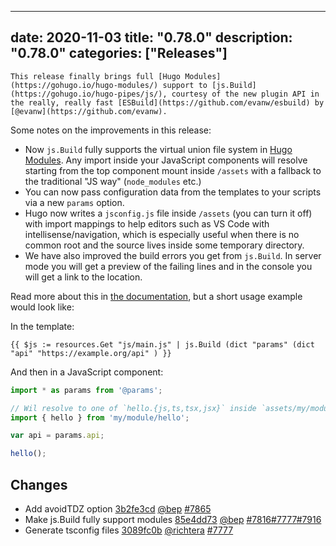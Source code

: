 
---
date: 2020-11-03
title: "0.78.0"
description: "0.78.0"
categories: ["Releases"]
---

	This release finally brings full [Hugo Modules](https://gohugo.io/hugo-modules/) support to [js.Build](https://gohugo.io/hugo-pipes/js/), courtesy of the new plugin API in the really, really fast [ESBuild](https://github.com/evanw/esbuild) by [@evanw](https://github.com/evanw).

Some notes on the improvements in this release:

* Now `js.Build` fully supports the virtual union file system in [Hugo Modules](https://gohugo.io/hugo-modules/). Any import inside your JavaScript components will resolve starting from the top component mount inside `/assets` with a fallback to the traditional "JS way" (`node_modules` etc.)
* You can now pass configuration data from the templates to your scripts via a new `params` option.
* Hugo now writes a `jsconfig.js` file inside `/assets` (you can turn it off) with import mappings to help editors such as VS Code with intellisense/navigation, which is especially useful when there is no common root and the source lives inside some temporary directory.
* We have also improved the build errors you get from `js.Build`. In server mode you will get a preview of the failing lines and in the console you will get a link to the location.

Read more about this in [the documentation](https://gohugo.io/hugo-pipes/js/), but a short usage example would look like:

In the template:

```go-html-template
{{ $js := resources.Get "js/main.js" | js.Build (dict "params" (dict "api" "https://example.org/api" ) }}
```

And then in a JavaScript component:

```js
import * as params from '@params';

// Wil resolve to one of `hello.{js,ts,tsx,jsx}` inside `assets/my/module`.
import { hello } from 'my/module/hello';

var api = params.api;

hello();

```

## Changes

* Add avoidTDZ option [3b2fe3cd](https://github.com/gohugoio/hugo/commit/3b2fe3cd33b74166c3debec9826826f2b5a54fd9) [@bep](https://github.com/bep) [#7865](https://github.com/gohugoio/hugo/issues/7865)
* Make js.Build fully support modules [85e4dd73](https://github.com/gohugoio/hugo/commit/85e4dd7370eae97ae367e596aa6a10ba42fd4b7c) [@bep](https://github.com/bep) [#7816](https://github.com/gohugoio/hugo/issues/7816)[#7777](https://github.com/gohugoio/hugo/issues/7777)[#7916](https://github.com/gohugoio/hugo/issues/7916)
* Generate tsconfig files [3089fc0b](https://github.com/gohugoio/hugo/commit/3089fc0ba171be14670b19439bc2eab6b077b6c3) [@richtera](https://github.com/richtera) [#7777](https://github.com/gohugoio/hugo/issues/7777)







